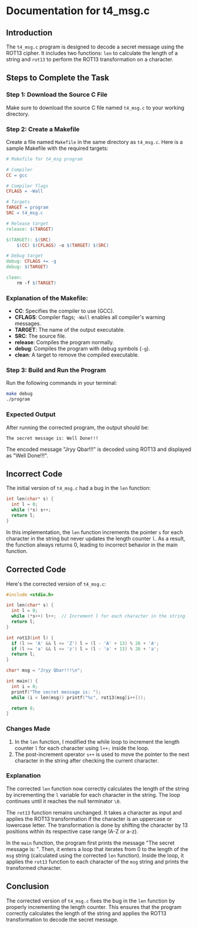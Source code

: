 # Documentation for t4_msg.c

## Introduction
The `t4_msg.c` program is designed to decode a secret message using the ROT13 cipher. It includes two functions: `len` to calculate the length of a string and `rot13` to perform the ROT13 transformation on a character.

## Steps to Complete the Task

### Step 1: Download the Source C File
Make sure to download the source C file named `t4_msg.c` to your working directory.

### Step 2: Create a Makefile
Create a file named `Makefile` in the same directory as `t4_msg.c`. Here is a sample Makefile with the required targets:

```Makefile
# Makefile for t4_msg program

# Compiler
CC = gcc

# Compiler flags
CFLAGS = -Wall

# Targets
TARGET = program
SRC = t4_msg.c

# Release target
release: $(TARGET)

$(TARGET): $(SRC)
	$(CC) $(CFLAGS) -o $(TARGET) $(SRC)

# Debug target
debug: CFLAGS += -g
debug: $(TARGET)

clean:
	rm -f $(TARGET)
```

### Explanation of the Makefile:
- **CC**: Specifies the compiler to use (GCC).
- **CFLAGS**: Compiler flags; `-Wall` enables all compiler's warning messages.
- **TARGET**: The name of the output executable.
- **SRC**: The source file.
- **release**: Compiles the program normally.
- **debug**: Compiles the program with debug symbols (`-g`).
- **clean**: A target to remove the compiled executable.

### Step 3: Build and Run the Program
Run the following commands in your terminal:

```bash
make debug
./program
```

### Expected Output
After running the corrected program, the output should be:

```
The secret message is: Well Done!!!
```

The encoded message "Jryy Qbar!!!" is decoded using ROT13 and displayed as "Well Done!!!".

## Incorrect Code
The initial version of `t4_msg.c` had a bug in the `len` function:

```c
int len(char* s) {
  int l = 0;
  while (*s) s++;
  return l;
}
```

In this implementation, the `len` function increments the pointer `s` for each character in the string but never updates the length counter `l`. As a result, the function always returns 0, leading to incorrect behavior in the main function.

## Corrected Code
Here's the corrected version of `t4_msg.c`:

```c
#include <stdio.h>

int len(char* s) {
  int l = 0;
  while (*s++) l++;  // Increment l for each character in the string
  return l;
}

int rot13(int l) {
  if (l >= 'A' && l <= 'Z') l = (l - 'A' + 13) % 26 + 'A';
  if (l >= 'a' && l <= 'z') l = (l - 'a' + 13) % 26 + 'a';
  return l;
}

char* msg = "Jryy Qbar!!!\n";

int main() {
  int i = 0;
  printf("The secret message is: ");
  while (i < len(msg)) printf("%c", rot13(msg[i++]));

  return 0;
}
```

### Changes Made
1. In the `len` function, I modified the while loop to increment the length counter `l` for each character using `l++;` inside the loop.
2. The post-increment operator `s++` is used to move the pointer to the next character in the string after checking the current character.

### Explanation
The corrected `len` function now correctly calculates the length of the string by incrementing the `l` variable for each character in the string. The loop continues until it reaches the null terminator `\0`.

The `rot13` function remains unchanged. It takes a character as input and applies the ROT13 transformation if the character is an uppercase or lowercase letter. The transformation is done by shifting the character by 13 positions within its respective case range (A-Z or a-z).

In the `main` function, the program first prints the message "The secret message is: ". Then, it enters a loop that iterates from 0 to the length of the `msg` string (calculated using the corrected `len` function). Inside the loop, it applies the `rot13` function to each character of the `msg` string and prints the transformed character.

## Conclusion
The corrected version of `t4_msg.c` fixes the bug in the `len` function by properly incrementing the length counter. This ensures that the program correctly calculates the length of the string and applies the ROT13 transformation to decode the secret message.